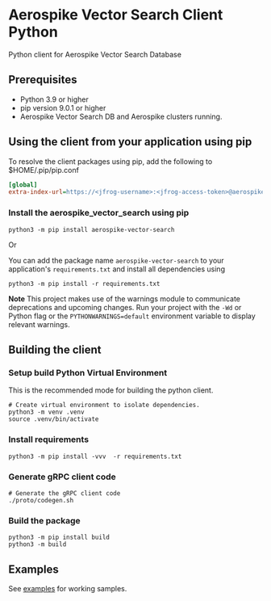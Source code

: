 # Aerospike Vector Search Client Python
Python client for Aerospike Vector Search Database

## Prerequisites
 - Python 3.9 or higher
 - pip version 9.0.1 or higher
 - Aerospike Vector Search DB and Aerospike clusters running.


## Using the client from your application using pip
To resolve the client packages using pip, add the following to $HOME/.pip/pip.conf

```ini
[global]
extra-index-url=https://<jfrog-username>:<jfrog-access-token>@aerospike.jfrog.io/artifactory/api/pypi/ecosystem-python-dev-local/simple 
```

### Install the aerospike_vector_search using pip
```shell
python3 -m pip install aerospike-vector-search
```
Or 

You can add the package name `aerospike-vector-search` to your application's `requirements.txt` and install all dependencies using
```shell
python3 -m pip install -r requirements.txt
```

**Note**
This project makes use of the warnings module to communicate deprecations and upcoming changes.
Run your project with the `-Wd` or Python flag or the `PYTHONWARNINGS=default` environment variable to display relevant warnings.

## Building the client
### Setup build Python Virtual Environment
This is the recommended mode for building the python client.

```shell
# Create virtual environment to isolate dependencies.
python3 -m venv .venv
source .venv/bin/activate
```

### Install requirements
```shell
python3 -m pip install -vvv  -r requirements.txt
```

### Generate gRPC client code
```shell
# Generate the gRPC client code
./proto/codegen.sh
```

### Build the package
```shell
python3 -m pip install build
python3 -m build
```

## Examples

See [examples](https://github.com/aerospike/proximus-examples) for working samples.
